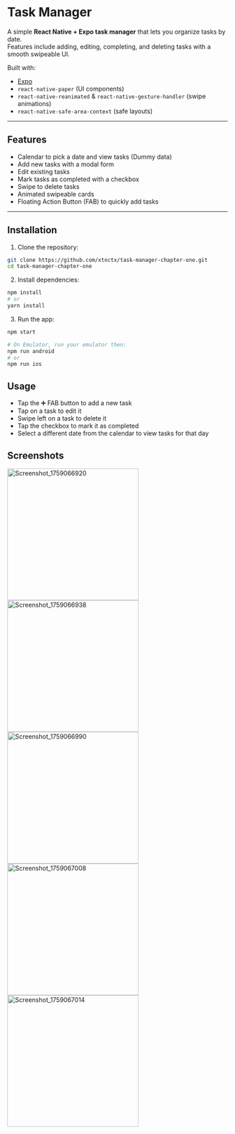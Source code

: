 # Task Manager

A simple **React Native + Expo task manager** that lets you organize tasks by date.  
Features include adding, editing, completing, and deleting tasks with a smooth swipeable UI.

Built with:
- [Expo](https://expo.dev/)
- `react-native-paper` (UI components)
- `react-native-reanimated` & `react-native-gesture-handler` (swipe animations)
- `react-native-safe-area-context` (safe layouts)

---

## Features

- Calendar to pick a date and view tasks (Dummy data)
- Add new tasks with a modal form  
- Edit existing tasks  
- Mark tasks as completed with a checkbox  
- Swipe to delete tasks  
- Animated swipeable cards  
- Floating Action Button (FAB) to quickly add tasks  

---

## Installation

1. Clone the repository:
```bash
git clone https://github.com/xtnctx/task-manager-chapter-one.git
cd task-manager-chapter-one
```
2. Install dependencies:
```bash
npm install
# or
yarn install
```
3. Run the app:
```bash
npm start

# On Emulator, run your emulator then:
npm run android
# or
npm run ios
```

## Usage

- Tap the ➕ FAB button to add a new task
- Tap on a task to edit it
- Swipe left on a task to delete it
- Tap the checkbox to mark it as completed
- Select a different date from the calendar to view tasks for that day

## Screenshots

<img width="300" alt="Screenshot_1759066920" src="https://github.com/user-attachments/assets/3f7c78c7-f210-47df-8728-5f21a04f282c" />
<img width="300" alt="Screenshot_1759066938" src="https://github.com/user-attachments/assets/545c5645-2455-475e-8105-a7af4587675b" />
<img width="300" alt="Screenshot_1759066990" src="https://github.com/user-attachments/assets/fb28c186-d1d4-4ca4-bf49-fb49ccd3d70f" />
<img width="300" alt="Screenshot_1759067008" src="https://github.com/user-attachments/assets/d506a14d-ab59-4d17-ba26-f71410e7f565" />
<img width="300" alt="Screenshot_1759067014" src="https://github.com/user-attachments/assets/359279d6-d8f6-4e94-b185-1b44ff429f31" />
